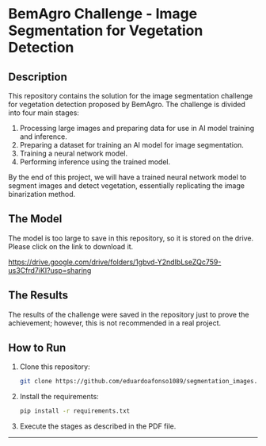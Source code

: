 
# BemAgro Challenge - Image Segmentation for Vegetation Detection

## Description

This repository contains the solution for the image segmentation challenge for vegetation detection proposed by BemAgro. The challenge is divided into four main stages:

1. Processing large images and preparing data for use in AI model training and inference.
2. Preparing a dataset for training an AI model for image segmentation.
3. Training a neural network model.
4. Performing inference using the trained model.

By the end of this project, we will have a trained neural network model to segment images and detect vegetation, essentially replicating the image binarization method.

## The Model

The model is too large to save in this repository, so it is stored on the drive. Please click on the link to download it.

https://drive.google.com/drive/folders/1gbvd-Y2ndIbLseZQc759-us3Cfrd7iKI?usp=sharing

## The Results

The results of the challenge were saved in the repository just to prove the achievement; however, this is not recommended in a real project.

## How to Run

1. Clone this repository:
    ```bash
    git clone https://github.com/eduardoafonso1089/segmentation_images.git
    ```
2. Install the requirements:
    ```bash
    pip install -r requirements.txt
    ```
3. Execute the stages as described in the PDF file.

---

